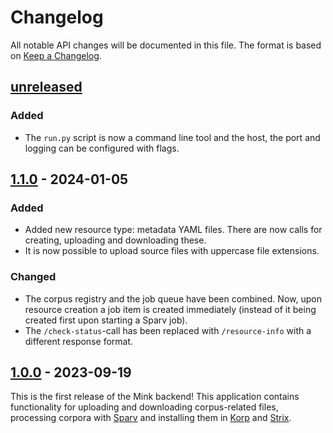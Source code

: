 # Changelog

All notable API changes will be documented in this file. The format is based on [Keep a
Changelog](https://keepachangelog.com/en/1.0.0/).

## [unreleased]

### Added

- The `run.py` script is now a command line tool and the host, the port and logging can be configured with flags.

## [1.1.0] - 2024-01-05

### Added

- Added new resource type: metadata YAML files. There are now calls for creating, uploading and downloading these.
- It is now possible to upload source files with uppercase file extensions.

### Changed

- The corpus registry and the job queue have been combined. Now, upon resource creation a job item is created immediately
  (instead of it being created first upon starting a Sparv job).
- The `/check-status`-call has been replaced with `/resource-info` with a different response format.

## [1.0.0] - 2023-09-19

This is the first release of the Mink backend! This application contains functionality for uploading and downloading
corpus-related files, processing corpora with [Sparv](https://spraakbanken.gu.se/sparv/) and installing them in
[Korp](https://spraakbanken.gu.se/korp) and [Strix](https://spraakbanken.gu.se/strix).

[unreleased]: https://github.com/spraakbanken/mink-backend/compare/v1.1.0...dev
[1.1.0]: https://github.com/spraakbanken/mink-backend/compare/v1.0.0...v1.1.0
[1.0.0]: https://github.com/spraakbanken/mink-backend/releases/tag/v1.0.0
